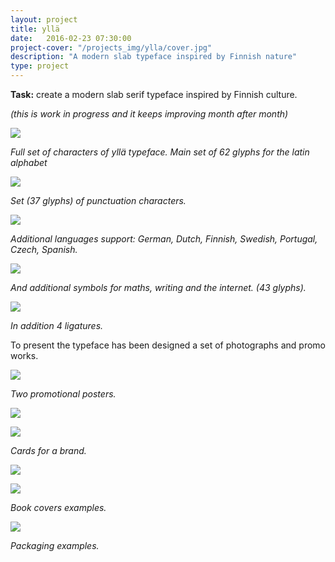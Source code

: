 ```yaml
---
layout: project
title: yllä
date:   2016-02-23 07:30:00
project-cover: "/projects_img/ylla/cover.jpg"
description: "A modern slab typeface inspired by Finnish nature"
type: project
---
```


**Task:** create a modern slab serif typeface inspired by Finnish culture.<br>

*(this is work in progress and it keeps improving month after month)*


<span class="p600">![](/projects_img/ylla/allch.jpg)</span>

<span class="p-center">*Full set of characters of yllä typeface.
	Main set of 62 glyphs for the latin alphabet*</span>

<span class="p600">![](/projects_img/ylla/punct.jpg)</span>

<span class="p-center">*Set (37 glyphs) of punctuation characters.*</span>

<span class="p700">![](/projects_img/ylla/lang.jpg)</span>

<span class="p-center">*Additional languages support: German, Dutch, Finnish, Swedish, Portugal, Czech, Spanish.*</span>

<span class="p600">![](/projects_img/ylla/symbol.jpg)</span>

<span class="p-center">*And additional symbols for maths, writing and the internet. (43 glyphs).*</span>

<span class="p600">![](/projects_img/ylla/ligs.jpg)</span>

<span class="p-center">*In addition 4 ligatures.*</span>

To present the typeface has been designed a set of photographs and promo works.

<span class="p600">![](/projects_img/ylla/posters.jpg)</span>

<span class="p-center">*Two promotional posters.*</span>

<span class="p700">![](/projects_img/ylla/room_poster.jpg)</span>

<span class="p700">![](/projects_img/ylla/cards.jpg)</span>

<span class="p-center">*Cards for a brand.*</span>

<span class="p600">![](/projects_img/ylla/book.jpg)</span>

<span class="p600">![](/projects_img/ylla/book_2.jpg)</span>

<span class="p-center">*Book covers examples.*</span>

<span class="p600">![](/projects_img/ylla/packs.jpg)</span>

<span class="p-center">*Packaging examples.*</span>





